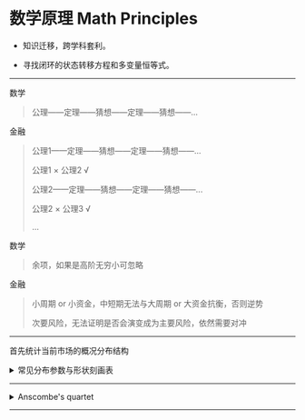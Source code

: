 # 数学原理 Math Principles

- 知识迁移，跨学科套利。

- 寻找闭环的状态转移方程和多变量恒等式。

---

数学

> 公理——定理——猜想——定理——猜想——...

金融

> 公理1——定理——猜想——定理——猜想——...
>
> 公理1 × 公理2 √
>
> 公理2——定理——猜想——定理——猜想——...
>
> 公理2 × 公理3 √
>
> ...

数学

> 余项，如果是高阶无穷小可忽略

金融

> 小周期 or 小资金，中短期无法与大周期 or 大资金抗衡，否则逆势
> 
> 次要风险，无法证明是否会演变成为主要风险，依然需要对冲

---

首先统计当前市场的概况分布结构

<details>
<summary>常见分布参数与形状刻画表</summary>

# 常见分布参数与形状刻画表

# 常见分布参数与形状刻画表

| 分布 | PDF 表达式 | 参数 | 形状刻画 |
| :-: | :-: | :-: | :-: |
| **正态分布** Normal($\mu, \sigma^2$) | $$f(x) = \frac{1}{\sigma \sqrt{2\pi}} \exp \!\left( -\frac{(x-\mu)^2}{2\sigma^2} \right)$$ | $\mu$（位置）, $\sigma$（尺度） | 对称钟形；$\mu$ 定位，$\sigma$ 决定宽度 |
| **对数正态分布** Lognormal($\mu, \sigma^2$) | $$f(x) = \frac{1}{x\sigma\sqrt{2\pi}} \exp \!\left( -\frac{(\ln x - \mu)^2}{2\sigma^2} \right), \quad x>0$$ | $\mu, \sigma$ | 右偏；$\sigma$ 越大 → 偏度和峰度越大 |
| **Gamma 分布** Gamma($k, \theta$) | $$f(x) = \frac{1}{\Gamma(k)\theta^k} x^{k-1} e^{-x/\theta}, \quad x>0$$ | $k$（形状）, $\theta$（尺度） | 偏度 $= \tfrac{2}{\sqrt{k}}$，峰度 $= \tfrac{6}{k}$；$k$ 大时趋向正态 |
| **Beta 分布** Beta($\alpha, \beta$) | $$f(x) = \frac{x^{\alpha-1}(1-x)^{\beta-1}}{B(\alpha,\beta)}, \quad 0<x<1$$ | $\alpha, \beta$ | $\alpha=\beta$ 对称；$\alpha<\beta$ → 右偏，$\alpha>\beta$ → 左偏 |
| **指数分布** Exp($\lambda$) | $$f(x) = \lambda e^{-\lambda x}, \quad x>0$$ | $\lambda$（速率） | 特殊的 Gamma($k=1$)，典型右偏 |
| **卡方分布** $\chi^2(k)$ | $$f(x) = \frac{1}{2^{k/2}\Gamma(k/2)} x^{k/2-1} e^{-x/2}, \quad x>0$$ | $k$（自由度） | 偏度 $=\sqrt{8/k}$；自由度大时趋近正态 |
| **柯西分布** Cauchy($x_0, \gamma$) | $$f(x) = \frac{1}{\pi \gamma \left[1+\left(\tfrac{x-x_0}{\gamma}\right)^2\right]}$$ | $x_0$（位置）, $\gamma$（尺度） | 无均值/方差；极厚尾，峰度无定义 |
| **帕累托分布** Pareto($\alpha, x_m$) | $$f(x) = \frac{\alpha x_m^\alpha}{x^{\alpha+1}}, \quad x \geq x_m > 0$$ | $\alpha$（形状）, $x_m$（最小值/尺度） | 极厚尾；$\alpha$ 小时尾部特别重，常用于财富/城市规模建模 |

---

| 部分函数 | 表达式 | 描述 |
| :-: | :-: | :-: |
| **Gamma 函数** $\Gamma(k)$ | $$\Gamma(k) = \int_0^\infty x^{k-1} e^{-x} \, dx, \quad k>0$$ | 将阶乘推广到实数/复数域；当 $k \in \mathbb{N}$ 时，$\Gamma(k) = (k-1)!$ |
| **Beta 函数** $B(\alpha,\beta)$ | $$B(\alpha,\beta) = \int_0^1 x^{\alpha-1} (1-x)^{\beta-1} dx, \quad \alpha,\beta>0$$ | 与 Gamma 函数相关：$$B(\alpha,\beta) = \frac{\Gamma(\alpha)\Gamma(\beta)}{\Gamma(\alpha+\beta)}$$ |

---

### 总结抽象
- **正态分布**：由 $\mu, \sigma$ 就能完全决定形状（对称）。  
- **偏态分布**：除了位置 $\mu$ 和尺度 $\sigma$，还需要 **形状参数**（如偏度、峰度，或 $\alpha,\beta,k$ 等）来刻画尾部和对称性。  
- **厚尾分布（如柯西、帕累托、金融收益）**：常常均值、方差都不收敛，必须依赖位置、尺度等特殊参数。  

```python
import numpy as np
import plotly.graph_objects as go
from scipy.stats import norm, lognorm, gamma, beta, expon, chi2, cauchy, pareto

# 定义 x 取值范围（覆盖常见分布）
x = np.linspace(-5, 10, 1000)
x_pos = np.linspace(0.001, 10, 1000)   # 仅正值定义的分布使用
x_unit = np.linspace(0, 1, 1000)       # [0,1] 定义的分布使用

# 定义分布函数及其默认参数（同时给出 PDF 和 CDF）
distributions = {
    "Normal (μ, σ)": {
        "pdf": lambda x, μ=0, σ=1: norm.pdf(x, loc=μ, scale=σ),
        "cdf": lambda x, μ=0, σ=1: norm.cdf(x, loc=μ, scale=σ),
        "params": {"μ": 0, "σ": 1},   # μ: 均值, σ: 标准差
        "x": x
    },
    "Lognormal (μ, σ)": {
        "pdf": lambda x, μ=0, σ=0.5: lognorm.pdf(x, s=σ, scale=np.exp(μ)),
        "cdf": lambda x, μ=0, σ=0.5: lognorm.cdf(x, s=σ, scale=np.exp(μ)),
        "params": {"μ": 0, "σ": 0.5}, # μ: 对数正态底层正态分布均值, σ: 标准差
        "x": x_pos
    },
    "Gamma (k, θ)": {
        "pdf": lambda x, k=2, θ=2: gamma.pdf(x, a=k, scale=θ),
        "cdf": lambda x, k=2, θ=2: gamma.cdf(x, a=k, scale=θ),
        "params": {"k": 2, "θ": 2},   # k: 形状参数, θ: 尺度参数
        "x": x_pos
    },
    "Beta (α, β)": {
        "pdf": lambda x, α=2, β=5: beta.pdf(x, α, β),
        "cdf": lambda x, α=2, β=5: beta.cdf(x, α, β),
        "params": {"α": 2, "β": 5},   # α, β: 形状参数
        "x": x_unit
    },
    "Exponential (λ)": {
        "pdf": lambda x, λ=1: expon.pdf(x, scale=1/λ),
        "cdf": lambda x, λ=1: expon.cdf(x, scale=1/λ),
        "params": {"λ": 1},           # λ: 速率参数 (scale = 1/λ)
        "x": x_pos
    },
    "Chi-square (k)": {
        "pdf": lambda x, k=4: chi2.pdf(x, df=k),
        "cdf": lambda x, k=4: chi2.cdf(x, df=k),
        "params": {"k": 4},           # k: 自由度
        "x": x_pos
    },
    "Cauchy (x0, γ)": {
        "pdf": lambda x, x0=0, γ=1: cauchy.pdf(x, loc=x0, scale=γ),
        "cdf": lambda x, x0=0, γ=1: cauchy.cdf(x, loc=x0, scale=γ),
        "params": {"x0": 0, "γ": 1},  # x0: 位置参数, γ: 尺度参数
        "x": x
    },
    "Pareto (α)": {
        "pdf": lambda x, α=3: pareto.pdf(x, b=α),
        "cdf": lambda x, α=3: pareto.cdf(x, b=α),
        "params": {"α": 3},           # α: 形状参数
        "x": x_pos
    }
}

# 初始绘制（默认选择 Normal）
init_dist = "Normal (μ, σ)"
init_params = distributions[init_dist]["params"]
x_vals = distributions[init_dist]["x"]

# 计算初始 PDF & CDF
y_pdf = distributions[init_dist]["pdf"](x_vals, **init_params)
y_cdf = distributions[init_dist]["cdf"](x_vals, **init_params)

# 初始化图像：左边 PDF，右边 CDF
fig = make_subplots(rows=1, cols=2, subplot_titles=("PDF", "CDF"))

# 添加初始曲线
fig.add_trace(go.Scatter(x=x_vals, y=y_pdf, mode="lines", name="PDF"), row=1, col=1)
fig.add_trace(go.Scatter(x=x_vals, y=y_cdf, mode="lines", name="CDF"), row=1, col=2)

# 添加下拉菜单
buttons = []
for dist_name, dist_info in distributions.items():
    params = dist_info["params"]
    x_vals = dist_info["x"]

    # 构造带参数说明的标题
    param_str = ", ".join([f"{k}={v}" for k, v in params.items()])
    title = f"{dist_name}, 参数: {param_str}"

    # 计算对应分布 PDF 和 CDF
    y_pdf_new = dist_info["pdf"](x_vals, **params)
    y_cdf_new = dist_info["cdf"](x_vals, **params)

    # 按钮配置
    buttons.append(dict(
        method="update",
        label=dist_name,
        args=[
            {"x": [x_vals, x_vals], "y": [y_pdf_new, y_cdf_new]},  # 两个子图同时更新
            {"title": title}
        ]
    ))

# 设置图像布局
fig.update_layout(
    title="概率分布的 PDF 与 CDF 交互式可视化",
    xaxis_title="x",
    yaxis_title="PDF",
    xaxis2_title="x",
    yaxis2_title="CDF",
    updatemenus=[{
        "buttons": buttons,
        "direction": "down",
        "showactive": True
    }]
)

fig.show()

```

</details>

---

<details>
<summary>Anscombe's quartet</summary>

Anscombe's quartet 是四组基本的统计特性一致的数据，但由它们绘制出的图表则截然不同。每一组数据都包括了 11 个 (x,y) 点。这四组数据由统计学家 Francis Anscombe 于 1973 年构造，他的目的是用来说明在分析数据前先绘制图表的重要性，以及离群值对统计的影响之大。

![Anscombe's quartet](./img/Anscombe's_quartet_3.svg.png)

这四组数据的共同统计特性如下：

|  |  |
|:-:|:-:|
| x 的平均数 | 9 |
| x 的方差 | 11 |
| y 的平均数 | 7.50（精确到小数点后两位） |
| y 的方差 | 4.122 或 4.127（精确到小数点后三位） |
| x 与 y 之间的相关系数 | 0.816（精确到小数点后三位） |
| 线性回归线 | y = 3.00 + 0.500 x（分别精确到小数点后两位和三位） |

在四幅图中，由第一组数据绘制的图表（左上图）是看起来最“正常”的，可以看出两个随机变量之间的相关性。从第二组数据的图表（右上图）则可以明显地看出两个随机变量间的关系是非线性的。第三组中（左下图），虽然存在着线性关系，但由于一个离群值的存在，改变了线性回归线，也使得相关系数从 1 降至 0.81。最后，在第四个例子中（右下图），尽管两个随机变量间没有线性关系，但仅仅由于一个离群值的存在就使得相关系数变得很高。

Edward Tufte 在他所著的《图表设计的现代主义革命》（The Visual Display of Quantitative Information）一书的第一页中，就使用 Anscombe's quartet 来说明绘制数据图表的重要性。

</details>

---
